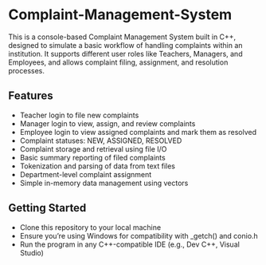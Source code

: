 # Complaint-Management-System

This is a console-based Complaint Management System built in C++, designed to simulate a basic workflow of handling complaints within an institution. It supports different user roles like Teachers, Managers, and Employees, and allows complaint filing, assignment, and resolution processes.

## Features

- Teacher login to file new complaints
- Manager login to view, assign, and review complaints
- Employee login to view assigned complaints and mark them as resolved
- Complaint statuses: NEW, ASSIGNED, RESOLVED
- Complaint storage and retrieval using file I/O
- Basic summary reporting of filed complaints
- Tokenization and parsing of data from text files
- Department-level complaint assignment
- Simple in-memory data management using vectors

## Getting Started

- Clone this repository to your local machine
- Ensure you’re using Windows for compatibility with _getch() and conio.h
- Run the program in any C++-compatible IDE (e.g., Dev C++, Visual Studio)
